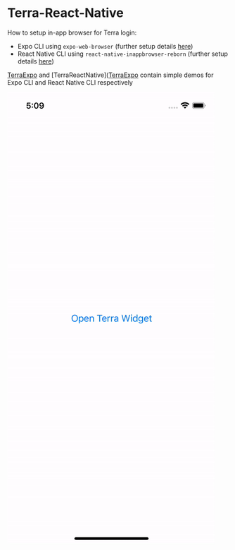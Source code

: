 # Terra-React-Native

How to setup in-app browser for Terra login:
- Expo CLI using `expo-web-browser` (further setup details [here](https://docs.expo.dev/versions/latest/sdk/webbrowser/))
- React Native CLI using `react-native-inappbrowser-reborn` (further setup details [here](https://www.npmjs.com/package/react-native-inappbrowser-reborn))

[TerraExpo](https://github.com/tryterra/Terra-React-Native/tree/main/TerraExpo) and [TerraReactNative]([TerraExpo](https://github.com/tryterra/Terra-React-Native/tree/main/TerraReactNative) contain simple demos for Expo CLI and React Native CLI respectively

![ios](./images/ios.gif)